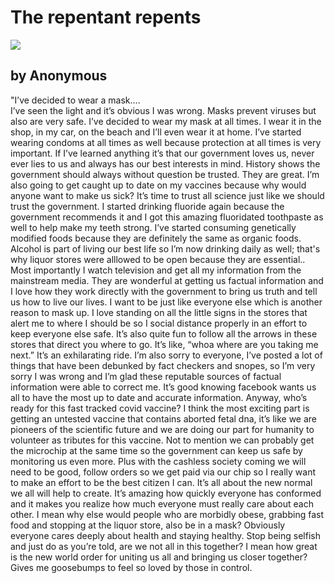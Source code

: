# The repentant repents

<img src="Pictures/2000000700003B89000027B13AAE9563.svm" class="alarge">

## by Anonymous

"I’ve decided to wear a mask....  
I’ve seen the light and it’s obvious I was wrong. Masks prevent viruses
but also are very safe. I’ve decided to wear my mask at all times. I
wear it in the shop, in my car, on the beach and I’ll even wear it at
home. I’ve started wearing condoms at all times as well because
protection at all times is very important. If I’ve learned anything it’s
that our government loves us, never ever lies to us and always has our
best interests in mind. History shows the government should always
without question be trusted. They are great. I’m also going to get
caught up to date on my vaccines because why would anyone want to make
us sick? It’s time to trust all science just like we should trust the
government. I started drinking fluoride again because the government
recommends it and I got this amazing fluoridated toothpaste as well to
help make my teeth strong. I’ve started consuming genetically modified
foods because they are definitely the same as organic foods. Alcohol is
part of living our best life so I’m now drinking daily as well; that's
why liquor stores were alllowed to be open because they are essential..
Most importantly I watch television and get all my information from the
mainstream media. They are wonderful at getting us factual information
and I love how they work directly with the government to bring us truth
and tell us how to live our lives. I want to be just like everyone else
which is another reason to mask up. I love standing on all the little
signs in the stores that alert me to where I should be so I social
distance properly in an effort to keep everyone else safe. It’s also
quite fun to follow all the arrows in these stores that direct you where
to go. It’s like, “whoa where are you taking me next.” It’s an
exhilarating ride. I’m also sorry to everyone, I’ve posted a lot of
things that have been debunked by fact checkers and snopes, so I’m very
sorry I was wrong and I’m glad these reputable sources of factual
information were able to correct me. It’s good knowing facebook wants us
all to have the most up to date and accurate information. Anyway, who’s
ready for this fast tracked covid vaccine? I think the most exciting
part is getting an untested vaccine that contains aborted fetal dna,
it’s like we are pioneers of the scientific future and we are doing our
part for humanity to volunteer as tributes for this vaccine. Not to
mention we can probably get the microchip at the same time so the
government can keep us safe by monitoring us even more. Plus with the
cashless society coming we will need to be good, follow orders so we get
paid via our chip so I really want to make an effort to be the best
citizen I can. It’s all about the new normal we all will help to create.
It’s amazing how quickly everyone has conformed and it makes you realize
how much everyone must really care about each other. I mean why else
would people who are morbidly obese, grabbing fast food and stopping at
the liquor store, also be in a mask? Obviously everyone cares deeply
about health and staying healthy. Stop being selfish and just do as
you’re told, are we not all in this together? I mean how great is the
new world order for uniting us all and bringing us closer together?
Gives me goosebumps to feel so loved by those in control.  
